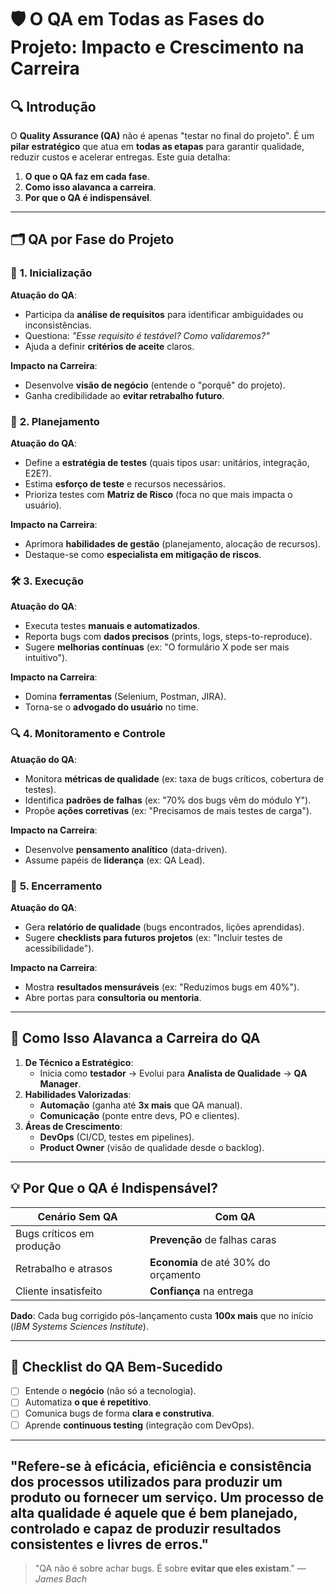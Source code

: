 # 🛡 **O QA em Todas as Fases do Projeto: Impacto e Crescimento na Carreira**  

## 🔍 **Introdução**  
O **Quality Assurance (QA)** não é apenas "testar no final do projeto". É um **pilar estratégico** que atua em **todas as etapas** para garantir qualidade, reduzir custos e acelerar entregas. Este guia detalha:  
1. **O que o QA faz em cada fase**.  
2. **Como isso alavanca a carreira**.  
3. **Por que o QA é indispensável**.  

---

## 🗂 **QA por Fase do Projeto**  

### 🚀 **1. Inicialização**  
**Atuação do QA**:  
- Participa da **análise de requisitos** para identificar ambiguidades ou inconsistências.  
- Questiona: *"Esse requisito é testável? Como validaremos?"*  
- Ajuda a definir **critérios de aceite** claros.  

**Impacto na Carreira**:  
- Desenvolve **visão de negócio** (entende o "porquê" do projeto).  
- Ganha credibilidade ao **evitar retrabalho futuro**.  

### 📅 **2. Planejamento**  
**Atuação do QA**:  
- Define a **estratégia de testes** (quais tipos usar: unitários, integração, E2E?).  
- Estima **esforço de teste** e recursos necessários.  
- Prioriza testes com **Matriz de Risco** (foca no que mais impacta o usuário).  

**Impacto na Carreira**:  
- Aprimora **habilidades de gestão** (planejamento, alocação de recursos).  
- Destaque-se como **especialista em mitigação de riscos**.  

### 🛠 **3. Execução**  
**Atuação do QA**:  
- Executa testes **manuais e automatizados**.  
- Reporta bugs com **dados precisos** (prints, logs, steps-to-reproduce).  
- Sugere **melhorias contínuas** (ex: "O formulário X pode ser mais intuitivo").  

**Impacto na Carreira**:  
- Domina **ferramentas** (Selenium, Postman, JIRA).  
- Torna-se o **advogado do usuário** no time.  

### 🔍 **4. Monitoramento e Controle**  
**Atuação do QA**:  
- Monitora **métricas de qualidade** (ex: taxa de bugs críticos, cobertura de testes).  
- Identifica **padrões de falhas** (ex: "70% dos bugs vêm do módulo Y").  
- Propõe **ações corretivas** (ex: "Precisamos de mais testes de carga").  

**Impacto na Carreira**:  
- Desenvolve **pensamento analítico** (data-driven).  
- Assume papéis de **liderança** (ex: QA Lead).  

### 🎯 **5. Encerramento**  
**Atuação do QA**:  
- Gera **relatório de qualidade** (bugs encontrados, lições aprendidas).  
- Sugere **checklists para futuros projetos** (ex: "Incluir testes de acessibilidade").  

**Impacto na Carreira**:  
- Mostra **resultados mensuráveis** (ex: "Reduzimos bugs em 40%").  
- Abre portas para **consultoria ou mentoria**.  

---

## 🚀 **Como Isso Alavanca a Carreira do QA**  
1. **De Técnico a Estratégico**:  
   - Inicia como **testador** → Evolui para **Analista de Qualidade** → **QA Manager**.  
2. **Habilidades Valorizadas**:  
   - **Automação** (ganha até **3x mais** que QA manual).  
   - **Comunicação** (ponte entre devs, PO e clientes).  
3. **Áreas de Crescimento**:  
   - **DevOps** (CI/CD, testes em pipelines).  
   - **Product Owner** (visão de qualidade desde o backlog).  

---

## 💡 **Por Que o QA é Indispensável?**  
| Cenário Sem QA | Com QA |  
|----------------|--------|  
| Bugs críticos em produção | **Prevenção** de falhas caras |  
| Retrabalho e atrasos | **Economia** de até 30% do orçamento |  
| Cliente insatisfeito | **Confiança** na entrega |  

**Dado**: Cada bug corrigido pós-lançamento custa **100x mais** que no início (*IBM Systems Sciences Institute*).  

---

## 📌 **Checklist do QA Bem-Sucedido**  
- [ ] Entende o **negócio** (não só a tecnologia).  
- [ ] Automatiza **o que é repetitivo**.  
- [ ] Comunica bugs de forma **clara e construtiva**.  
- [ ] Aprende **continuous testing** (integração com DevOps).  

---

## **"Refere-se à eficácia, eficiência e consistência dos processos utilizados para produzir um produto ou fornecer um serviço. Um processo de alta qualidade é aquele que é bem planejado, controlado e capaz de produzir resultados consistentes e livres de erros."**  


> "QA não é sobre achar bugs. É sobre **evitar que eles existam**." — *James Bach*  
